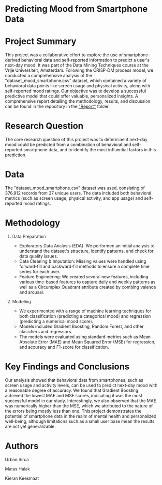 # Predicting Mood from Smartphone Data
# Project Summary
This project was a collaborative effort to explore the use of smartphone-derived behavioral data and self-reported information to predict a user's next-day mood. It was part of the Data Mining Techniques course at the Vrije Universiteit, Amsterdam. 
Following the CRISP-DM process model, we conducted a comprehensive analysis of the "dataset_mood_smartphone.csv" dataset, which contained a variety of behavioral data points like screen usage and physical activity, along with self-reported mood ratings. 
Our objective was to develop a successful predictive model that could offer valuable, personalized insights.
A comprehensive report detailing the methodology, results, and discussion can be found in the repository in the ["Report"](Report) folder.

# Research Question
The core research question of this project was to determine if next-day mood could be predicted from a combination of behavioral and self-reported smartphone data, and to identify the most influential factors in this prediction.

# Data
The "dataset_mood_smartphone.csv" dataset was used, consisting of 376,912 records from 27 unique users. The data included both behavioral metrics (such as screen usage, physical activity, and app usage) and self-reported mood ratings.

# Methodology
1. Data Preparation
   - Exploratory Data Analysis (EDA): We performed an initial analysis to understand the dataset's structure, identify patterns, and check for data quality issues.
   - Data Cleaning & Imputation: Missing values were handled using forward-fill and backward-fill methods to ensure a complete time series for each user.
   - Feature Engineering: We created several new features, including various time-based features to capture daily and weekly patterns as well as a Circumplex Quadrant attribute created by combing valence and arousal.

2. Modeling
   - We experimented with a range of machine learning techniques for both classification (predicting a categorical mood) and regression (predicting a numerical mood score).
   - Models included Gradient Boosting, Random Forest, and other classifiers and regressors.
   - The models were evaluated using standard metrics such as Mean Absolute Error (MAE) and Mean Squared Error (MSE) for regression, and accuracy and F1-score for classification.

# Key Findings and Conclusions
Our analysis showed that behavioral data from smartphones, such as screen usage and activity levels, can be used to predict next-day mood with a reasonable degree of accuracy. We found that Gradient Boosting achieved the lowest MAE and MSE scores, indicating it was the most successful model in our study. 
Interestingly, we also observed that the MAE was numerically higher than the MSE, which we attributed to the nature of the errors being mostly less than one. This project demonstrates the potential of smartphone data in the realm of mental health and personalized well-being, although limitations such as a small user base mean the results are not yet generalizable.

# Authors
Urban Sirca

Matus Halak

Kieran Keesmaat
